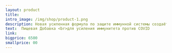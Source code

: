 ```yaml
---
layout: product
title: 
intro_image: /img/shop/product-1.png
description: Новая усиленная формула по защите иммунной системы создаёт для вируса мощный барьер и блокирует всевозможные пути проникновения. Содержащийся в куркуме витамин С и защитные механизмы имбиря в сочетании с остальными ингредиентами являются одними из лучших компонентов по защите.  
text:  Пищевая Добавка <br>для усиления иммунитета против COVID
link: 
bigprice: 6500
smallprice: 00
---
```


